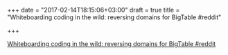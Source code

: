 +++
date = "2017-02-14T18:15:06+03:00"
draft = true
title = "Whiteboarding coding in the wild: reversing domains for BigTable  #reddit"

+++

<p><a href="https://t.co/z7AxnfNjQ5">Whiteboarding coding in the wild: reversing domains for BigTable  #reddit</a></p>
